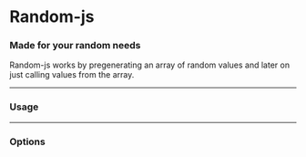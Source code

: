 # Random-js
### Made for your random needs

Random-js works by pregenerating an array of random values and later on just calling values from the array. 

---------
### Usage

---------
### Options
